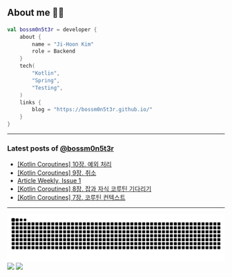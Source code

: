 ## About me 🧑‍💻

```kotlin
val bossm0n5t3r = developer {
    about {
        name = "Ji-Hoon Kim"
        role = Backend
    }
    tech(
        "Kotlin",
        "Spring",
        "Testing",
    )
    links {
        blog = "https://bossm0n5t3r.github.io/"
    }
}
```

---

### Latest posts of [@bossm0n5t3r](https://github.com/bossm0n5t3r)

<!-- BLOG-POST-LIST:START -->
- [[Kotlin Coroutines] 10장. 예외 처리](https://bossm0n5t3r.github.io/books/kotlin-coroutines-chapter10/)
- [[Kotlin Coroutines] 9장. 취소](https://bossm0n5t3r.github.io/books/kotlin-coroutines-chapter09/)
- [Article Weekly, Issue 1](https://bossm0n5t3r.github.io/posts/article-weekly-1/)
- [[Kotlin Coroutines] 8장. 잡과 자식 코루틴 기다리기](https://bossm0n5t3r.github.io/books/kotlin-coroutines-chapter08/)
- [[Kotlin Coroutines] 7장. 코루틴 컨텍스트](https://bossm0n5t3r.github.io/books/kotlin-coroutines-chapter07/)
<!-- BLOG-POST-LIST:END -->

---

![](https://raw.githubusercontent.com/bossm0n5t3r/bossm0n5t3r/output/github-snake.svg)
![](https://streak-stats.demolab.com?user=bossm0n5t3r)
![](https://projecteuler.net/profile/bossm0n5t3r.png)
